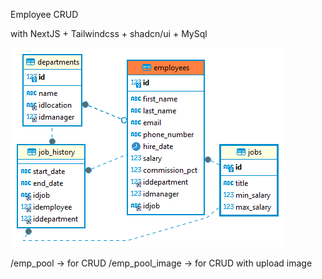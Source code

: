 Employee CRUD

with NextJS + Tailwindcss + shadcn/ui + MySql

![ERD](https://github.com/excel007/emp_crud/blob/main/public/erd.png)

/emp_pool -> for CRUD
/emp_pool_image -> for CRUD with upload image